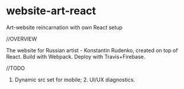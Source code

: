 # website-art-react
Art-website reincarnation with own React setup

//OVERVIEW

The website for Russian artist - Konstantin Rudenko, created on top of React. Build with Webpack. 
Deploy with Travis+Firebase.

//TODO

1. Dynamic src set for mobile; 2. UI/UX diagnostics.
